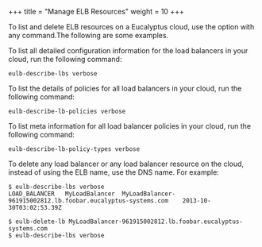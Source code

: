 +++
title = "Manage ELB Resources"
weight = 10
+++

To list and delete ELB resources on a Eucalyptus cloud, use the option with any command.The following are some examples. 

To list all detailed configuration information for the load balancers in your cloud, run the following command: 

    eulb-describe-lbs verbose

To list the details of policies for all load balancers in your cloud, run the following command: 

    eulb-describe-lb-policies verbose

To list meta information for all load balancer policies in your cloud, run the following command: 

    eulb-describe-lb-policy-types verbose

To delete any load balancer or any load balancer resource on the cloud, instead of using the ELB name, use the DNS name. For example: 

    $ eulb-describe-lbs verbose
    LOAD_BALANCER	MyLoadBalancer	MyLoadBalancer-961915002812.lb.foobar.eucalyptus-systems.com	2013-10-30T03:02:53.39Z
    
    $ eulb-delete-lb MyLoadBalancer-961915002812.lb.foobar.eucalyptus-systems.com 
    $ eulb-describe-lbs verbose 

